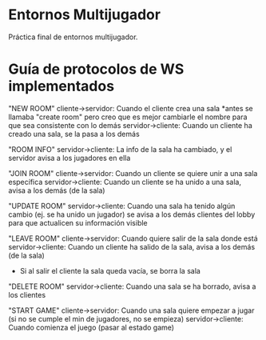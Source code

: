 # Entornos Multijugador
Práctica final de entornos multijugador.

# Guía de protocolos de WS implementados
"NEW ROOM"
cliente->servidor: Cuando el cliente crea una sala *antes se llamaba "create room" pero creo que es mejor cambiarle el nombre para que sea consistente con lo demás
servidor->cliente: Cuando un cliente ha creado una sala, se la pasa a los demás

"ROOM INFO"
servidor->cliente: La info de la sala ha cambiado, y el servidor avisa a los jugadores en ella

"JOIN ROOM"
cliente->servidor: Cuando un cliente se quiere unir a una sala específica
servidor->cliente: Cuando un cliente se ha unido a una sala, avisa a los demás (de la sala)

"UPDATE ROOM"
servidor->cliente: Cuando una sala ha tenido algún cambio (ej. se ha unido un jugador) se avisa a los demás clientes del lobby para que actualicen su información visible

"LEAVE ROOM"
cliente->servidor: Cuando quiere salir de la sala donde está
servidor->cliente: Cuando un cliente ha salido de la sala, avisa a los demás (de la sala)

* Si al salir el cliente la sala queda vacía, se borra la sala

"DELETE ROOM"
servidor->cliente: Cuando una sala se ha borrado, avisa a los clientes

"START GAME"
cliente->servidor: Cuando una sala quiere empezar a jugar (si no se cumple el min de jugadores, no se empieza)
servidor->cliente: Cuando comienza el juego (pasar al estado game)
